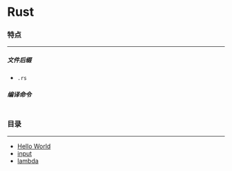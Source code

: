 Rust
===

### 特点
---
##### 文件后缀
* `.rs`

##### 编译命令
```

```

### 目录
---
* [Hello World](https://github.com/PFei-He/Language-Study-Note/tree/master/Rust/Hello%20World)
* [input](https://github.com/PFei-He/Language-Study-Note/tree/master/Rust/input)
* [lambda](https://github.com/PFei-He/Language-Study-Note/tree/master/Rust/lambda%20-%20closure)

